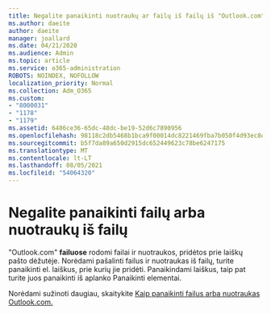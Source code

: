 ```yaml
---
title: Negalite panaikinti nuotraukų ar failų iš failų iš "Outlook.com"
ms.author: daeite
author: daeite
manager: joallard
ms.date: 04/21/2020
ms.audience: Admin
ms.topic: article
ms.service: o365-administration
ROBOTS: NOINDEX, NOFOLLOW
localization_priority: Normal
ms.collection: Adm_O365
ms.custom:
- "8000031"
- "1178"
- "1179"
ms.assetid: 6486ce36-65dc-48dc-be19-52d6c7890956
ms.openlocfilehash: 98118c2db5468b1bca9f00014dc8221469fba7b050f4d93ec8d4707812517de9
ms.sourcegitcommit: b5f7da89a650d2915dc652449623c78be6247175
ms.translationtype: MT
ms.contentlocale: lt-LT
ms.lasthandoff: 08/05/2021
ms.locfileid: "54064320"
---
```

# <a name="cant-delete-files-or-photos-from-files"></a>Negalite panaikinti failų arba nuotraukų iš failų

"Outlook.com" **failuose** rodomi failai ir nuotraukos, pridėtos prie laiškų pašto dėžutėje. Norėdami pašalinti failus ir nuotraukas iš failų, turite panaikinti el. laiškus, prie kurių jie pridėti. Panaikindami laiškus, taip pat turite juos panaikinti iš aplanko Panaikinti elementai.

Norėdami sužinoti daugiau, skaitykite [Kaip panaikinti failus arba nuotraukas Outlook.com.](https://support.office.com/article/bae0531f-040f-4c42-90b9-786ca718c16d?wt.mc_id=Office_Outlook_com_Alchemy)